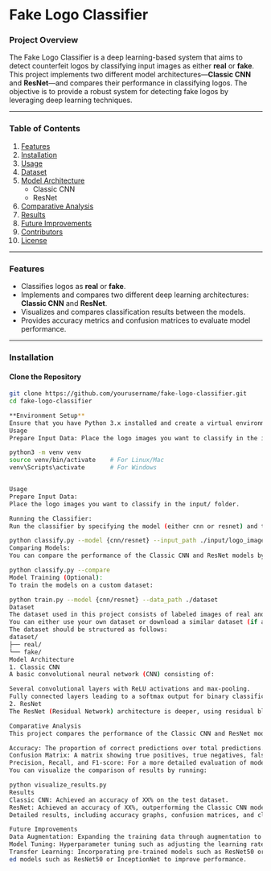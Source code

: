 # **Fake Logo Classifier**

### **Project Overview**
The Fake Logo Classifier is a deep learning-based system that aims to detect counterfeit logos by classifying input images as either **real** or **fake**. This project implements two different model architectures—**Classic CNN** and **ResNet**—and compares their performance in classifying logos. The objective is to provide a robust system for detecting fake logos by leveraging deep learning techniques.

---

### **Table of Contents**
1. [Features](#features)
2. [Installation](#installation)
3. [Usage](#usage)
4. [Dataset](#dataset)
5. [Model Architecture](#model-architecture)
   - Classic CNN
   - ResNet
6. [Comparative Analysis](#comparative-analysis)
7. [Results](#results)
8. [Future Improvements](#future-improvements)
9. [Contributors](#contributors)
10. [License](#license)

---

### **Features**
- Classifies logos as **real** or **fake**.
- Implements and compares two different deep learning architectures: **Classic CNN** and **ResNet**.
- Visualizes and compares classification results between the models.
- Provides accuracy metrics and confusion matrices to evaluate model performance.

---

### **Installation**

#### **Clone the Repository**
```bash
git clone https://github.com/yourusername/fake-logo-classifier.git
cd fake-logo-classifier

**Environment Setup**
Ensure that you have Python 3.x installed and create a virtual environment:
Usage
Prepare Input Data: Place the logo images you want to classify in the input/ folder.

python3 -m venv venv
source venv/bin/activate    # For Linux/Mac
venv\Scripts\activate       # For Windows


Usage
Prepare Input Data:
Place the logo images you want to classify in the input/ folder.

Running the Classifier:
Run the classifier by specifying the model (either cnn or resnet) and the input image:

python classify.py --model {cnn/resnet} --input_path ./input/logo_image.png
Comparing Models:
You can compare the performance of the Classic CNN and ResNet models by passing the --compare flag:

python classify.py --compare
Model Training (Optional):
To train the models on a custom dataset:

python train.py --model {cnn/resnet} --data_path ./dataset
Dataset
The dataset used in this project consists of labeled images of real and fake logos.
You can either use your own dataset or download a similar dataset (if available).
The dataset should be structured as follows:
dataset/
├── real/
└── fake/
Model Architecture
1. Classic CNN
A basic convolutional neural network (CNN) consisting of:

Several convolutional layers with ReLU activations and max-pooling.
Fully connected layers leading to a softmax output for binary classification.
2. ResNet
The ResNet (Residual Network) architecture is deeper, using residual blocks to prevent vanishing gradients and improve classification accuracy, especially in larger networks.

Comparative Analysis
This project compares the performance of the Classic CNN and ResNet models for the fake logo classification task. The following metrics are used for evaluation:

Accuracy: The proportion of correct predictions over total predictions.
Confusion Matrix: A matrix showing true positives, true negatives, false positives, and false negatives.
Precision, Recall, and F1-score: For a more detailed evaluation of model performance.
You can visualize the comparison of results by running:

python visualize_results.py
Results
Classic CNN: Achieved an accuracy of XX% on the test dataset.
ResNet: Achieved an accuracy of XX%, outperforming the Classic CNN model.
Detailed results, including accuracy graphs, confusion matrices, and classification reports, can be found in the results/ folder.

Future Improvements
Data Augmentation: Expanding the training data through augmentation to improve generalization.
Model Tuning: Hyperparameter tuning such as adjusting the learning rate, batch size, or number of layers.
Transfer Learning: Incorporating pre-trained models such as ResNet50 or InceptionNet for improved performance.
ed models such as ResNet50 or InceptionNet to improve performance.
